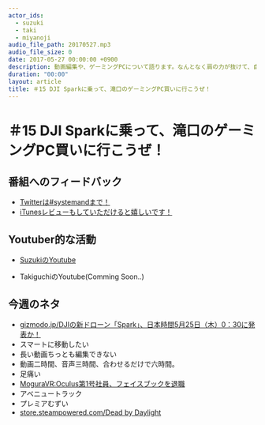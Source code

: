 ```yaml
---
actor_ids:
  - suzuki
  - taki
  - miyanoji
audio_file_path: 20170527.mp3
audio_file_size: 0
date: 2017-05-27 00:00:00 +0900
description: 動画編集や、ゲーミングPCについて語ります。なんとなく肩の力が抜けて、自分たちらしさが出てるんじゃない？？的な感じで進めて参ります。
duration: "00:00"
layout: article
title: ＃15 DJI Sparkに乗って、滝口のゲーミングPC買いに行こうぜ！
---
```

# ＃15 DJI Sparkに乗って、滝口のゲーミングPC買いに行こうぜ！

## 番組へのフィードバック
* [Twitterは#systemandまで！](https://twitter.com/search?q=%23systemand)
* [iTunesレビューもしていただけると嬉しいです！](https://itunes.apple.com/jp/podcast/systemand-online/id1205168408?mt=2)

## Youtuber的な活動
* [SuzukiのYoutube](https://www.youtube.com/channel/UCqTozqKO5AWD8OccCnW3Rvw)

* TakiguchiのYoutube(Comming Soon..)

## 今週のネタ

* [gizmodo.jp/DJIの新ドローン「Spark」、日本時間5月25日（木）0：30に発表か！](https://www.google.co.jp/amp/www.gizmodo.jp/amp/2017/05/dji-new-drone-spark-1705250330-seize-the-moment.html)
* スマートに移動したい
* 長い動画ちっとも編集できない
* 動画二時間、音声三時間、合わせるだけで六時間。
* 足痛い
* [MoguraVR:Oculus第1号社員、フェイスブックを退職](http://www.moguravr.com/oculus-facebook/)
* アベニュートラック
* プレミアむずい
* [store.steampowered.com/Dead by Daylight](http://store.steampowered.com/app/381210/agecheck?l=japanese)
